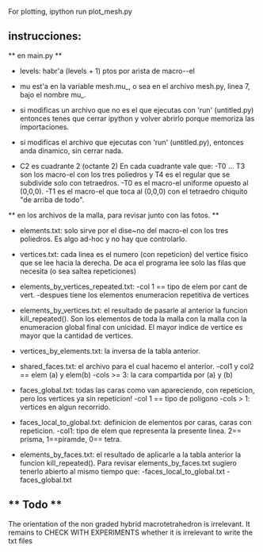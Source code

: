 For plotting, ipython run plot_mesh.py

instrucciones:
--------------

** en main.py **

* levels:  habr'a (levels + 1) ptos por arista de macro--el
* mu est'a en la variable mesh.mu_, o sea en el archivo mesh.py, linea 7, bajo 
el nombre mu_.

* si modificas un archivo que no es el que ejecutas con
'run' (untitled.py) entonces tenes que cerrar ipython y
volver abrirlo porque memoriza las importaciones.

* si modificas el archivo que ejecutas con 'run' (untitled.py), entonces anda 
dinamico, sin cerrar nada.

* C2 es cuadrante 2 (octante 2)
  En cada cuadrante vale que:
	  -T0 ... T3 son los macro-el con los tres poliedros y T4 es el regular que 
	  se subdivide solo con tetraedros.
	  -T0 es el macro-el uniforme opuesto al (0,0,0).
	  -T1 es el macro-el que toca al (0,0,0) con el tetraedro chiquito 
	  "de arriba de todo".

** en los archivos de la malla, para revisar junto con las fotos. **

* elements.txt: solo sirve por el dise~no del macro-el con los tres poliedros. 
Es algo ad-hoc y no hay que controlarlo.

* vertices.txt: cada linea es el numero (con repeticion) del vertice fisico que 
se lee hacia la derecha. De aca el programa lee solo las filas que necesita 
(o sea saltea repeticiones)

* elements_by_vertices_repeated.txt: 
	-col 1 == tipo de elem por cant de vert.
	-despues tiene los elementos enumeracion repetitiva de vertices

* elements_by_vertices.txt: el resultado de pasarle al anterior la funcion 
kill_repeated(). Son los elementos de toda la malla con la malla con la 
enumeracion global final con unicidad. El mayor indice de
vertice es mayor que la cantidad de vertices. 

* vertices_by_elements.txt: la inversa de la tabla anterior.

* shared_faces.txt: el archivo para el cual hacemo el anterior.
	-col1 y col2 == elem (a) y elem(b)
	-cols >= 3: la cara compartida por (a) y (b)

* faces_global.txt: todas las caras como van apareciendo, con repeticion, 
pero los vertices ya sin repeticion!
	-col 1 == tipo de poligono
	-cols > 1: vertices en algun recorrido.

* faces_local_to_global.txt: definicion de elementos por caras, caras con 
repeticion.
	-col1: tipo de elem que representa la presente linea.
		2== prisma, 1==piramde, 0== tetra.

* elements_by_faces.txt: el resultado de aplicarle a la tabla
anterior la funcion kill_repeated().
Para revisar elements_by_faces.txt sugiero tenerlo abierto al mismo tiempo 
que:
	-faces_local_to_global.txt
	-faces_global.txt

** Todo **
----------

The orientation of the non graded hybrid macrotetrahedron is irrelevant.
It remains to CHECK WITH EXPERIMENTS whether it is irrelevant to write the txt files